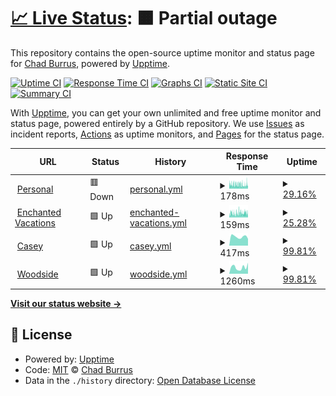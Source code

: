 # [📈 Live Status](https://chadburrus.github.io/upptime): <!--live status--> **🟧 Partial outage**

This repository contains the open-source uptime monitor and status page for [Chad Burrus](chadburrus.com), powered by [Upptime](https://github.com/upptime/upptime).

[![Uptime CI](https://github.com/chadburrus/upptime/workflows/Uptime%20CI/badge.svg)](https://github.com/chadburrus/upptime/actions?query=workflow%3A%22Uptime+CI%22)
[![Response Time CI](https://github.com/chadburrus/upptime/workflows/Response%20Time%20CI/badge.svg)](https://github.com/chadburrus/upptime/actions?query=workflow%3A%22Response+Time+CI%22)
[![Graphs CI](https://github.com/chadburrus/upptime/workflows/Graphs%20CI/badge.svg)](https://github.com/chadburrus/upptime/actions?query=workflow%3A%22Graphs+CI%22)
[![Static Site CI](https://github.com/chadburrus/upptime/workflows/Static%20Site%20CI/badge.svg)](https://github.com/chadburrus/upptime/actions?query=workflow%3A%22Static+Site+CI%22)
[![Summary CI](https://github.com/chadburrus/upptime/workflows/Summary%20CI/badge.svg)](https://github.com/chadburrus/upptime/actions?query=workflow%3A%22Summary+CI%22)

With [Upptime](https://upptime.js.org), you can get your own unlimited and free uptime monitor and status page, powered entirely by a GitHub repository. We use [Issues](https://github.com/chadburrus/upptime/issues) as incident reports, [Actions](https://github.com/chadburrus/upptime/actions) as uptime monitors, and [Pages](https://chadburrus.github.io/upptime) for the status page.

<!--start: status pages-->
<!-- This summary is generated by Upptime (https://github.com/upptime/upptime) -->
<!-- Do not edit this manually, your changes will be overwritten -->
<!-- prettier-ignore -->
| URL | Status | History | Response Time | Uptime |
| --- | ------ | ------- | ------------- | ------ |
| <img alt="" src="https://icons.duckduckgo.com/ip3/chadburrus.com.ico" height="13"> [Personal](https://chadburrus.com) | 🟥 Down | [personal.yml](https://github.com/chadburrus/upptime/commits/HEAD/history/personal.yml) | <details><summary><img alt="Response time graph" src="./graphs/personal/response-time-week.png" height="20"> 178ms</summary><br><a href="https://chadburrus.github.io/upptime/history/personal"><img alt="Response time 282" src="https://img.shields.io/endpoint?url=https%3A%2F%2Fraw.githubusercontent.com%2Fchadburrus%2Fupptime%2FHEAD%2Fapi%2Fpersonal%2Fresponse-time.json"></a><br><a href="https://chadburrus.github.io/upptime/history/personal"><img alt="24-hour response time 175" src="https://img.shields.io/endpoint?url=https%3A%2F%2Fraw.githubusercontent.com%2Fchadburrus%2Fupptime%2FHEAD%2Fapi%2Fpersonal%2Fresponse-time-day.json"></a><br><a href="https://chadburrus.github.io/upptime/history/personal"><img alt="7-day response time 178" src="https://img.shields.io/endpoint?url=https%3A%2F%2Fraw.githubusercontent.com%2Fchadburrus%2Fupptime%2FHEAD%2Fapi%2Fpersonal%2Fresponse-time-week.json"></a><br><a href="https://chadburrus.github.io/upptime/history/personal"><img alt="30-day response time 174" src="https://img.shields.io/endpoint?url=https%3A%2F%2Fraw.githubusercontent.com%2Fchadburrus%2Fupptime%2FHEAD%2Fapi%2Fpersonal%2Fresponse-time-month.json"></a><br><a href="https://chadburrus.github.io/upptime/history/personal"><img alt="1-year response time 260" src="https://img.shields.io/endpoint?url=https%3A%2F%2Fraw.githubusercontent.com%2Fchadburrus%2Fupptime%2FHEAD%2Fapi%2Fpersonal%2Fresponse-time-year.json"></a></details> | <details><summary><a href="https://chadburrus.github.io/upptime/history/personal">29.16%</a></summary><a href="https://chadburrus.github.io/upptime/history/personal"><img alt="All-time uptime 97.38%" src="https://img.shields.io/endpoint?url=https%3A%2F%2Fraw.githubusercontent.com%2Fchadburrus%2Fupptime%2FHEAD%2Fapi%2Fpersonal%2Fuptime.json"></a><br><a href="https://chadburrus.github.io/upptime/history/personal"><img alt="24-hour uptime 47.09%" src="https://img.shields.io/endpoint?url=https%3A%2F%2Fraw.githubusercontent.com%2Fchadburrus%2Fupptime%2FHEAD%2Fapi%2Fpersonal%2Fuptime-day.json"></a><br><a href="https://chadburrus.github.io/upptime/history/personal"><img alt="7-day uptime 29.16%" src="https://img.shields.io/endpoint?url=https%3A%2F%2Fraw.githubusercontent.com%2Fchadburrus%2Fupptime%2FHEAD%2Fapi%2Fpersonal%2Fuptime-week.json"></a><br><a href="https://chadburrus.github.io/upptime/history/personal"><img alt="30-day uptime 15.33%" src="https://img.shields.io/endpoint?url=https%3A%2F%2Fraw.githubusercontent.com%2Fchadburrus%2Fupptime%2FHEAD%2Fapi%2Fpersonal%2Fuptime-month.json"></a><br><a href="https://chadburrus.github.io/upptime/history/personal"><img alt="1-year uptime 89.00%" src="https://img.shields.io/endpoint?url=https%3A%2F%2Fraw.githubusercontent.com%2Fchadburrus%2Fupptime%2FHEAD%2Fapi%2Fpersonal%2Fuptime-year.json"></a></details>
| <img alt="" src="https://icons.duckduckgo.com/ip3/yourenchantingvacation.com.ico" height="13"> [Enchanted Vacations](https://yourenchantingvacation.com) | 🟩 Up | [enchanted-vacations.yml](https://github.com/chadburrus/upptime/commits/HEAD/history/enchanted-vacations.yml) | <details><summary><img alt="Response time graph" src="./graphs/enchanted-vacations/response-time-week.png" height="20"> 159ms</summary><br><a href="https://chadburrus.github.io/upptime/history/enchanted-vacations"><img alt="Response time 336" src="https://img.shields.io/endpoint?url=https%3A%2F%2Fraw.githubusercontent.com%2Fchadburrus%2Fupptime%2FHEAD%2Fapi%2Fenchanted-vacations%2Fresponse-time.json"></a><br><a href="https://chadburrus.github.io/upptime/history/enchanted-vacations"><img alt="24-hour response time 128" src="https://img.shields.io/endpoint?url=https%3A%2F%2Fraw.githubusercontent.com%2Fchadburrus%2Fupptime%2FHEAD%2Fapi%2Fenchanted-vacations%2Fresponse-time-day.json"></a><br><a href="https://chadburrus.github.io/upptime/history/enchanted-vacations"><img alt="7-day response time 159" src="https://img.shields.io/endpoint?url=https%3A%2F%2Fraw.githubusercontent.com%2Fchadburrus%2Fupptime%2FHEAD%2Fapi%2Fenchanted-vacations%2Fresponse-time-week.json"></a><br><a href="https://chadburrus.github.io/upptime/history/enchanted-vacations"><img alt="30-day response time 158" src="https://img.shields.io/endpoint?url=https%3A%2F%2Fraw.githubusercontent.com%2Fchadburrus%2Fupptime%2FHEAD%2Fapi%2Fenchanted-vacations%2Fresponse-time-month.json"></a><br><a href="https://chadburrus.github.io/upptime/history/enchanted-vacations"><img alt="1-year response time 344" src="https://img.shields.io/endpoint?url=https%3A%2F%2Fraw.githubusercontent.com%2Fchadburrus%2Fupptime%2FHEAD%2Fapi%2Fenchanted-vacations%2Fresponse-time-year.json"></a></details> | <details><summary><a href="https://chadburrus.github.io/upptime/history/enchanted-vacations">25.28%</a></summary><a href="https://chadburrus.github.io/upptime/history/enchanted-vacations"><img alt="All-time uptime 97.32%" src="https://img.shields.io/endpoint?url=https%3A%2F%2Fraw.githubusercontent.com%2Fchadburrus%2Fupptime%2FHEAD%2Fapi%2Fenchanted-vacations%2Fuptime.json"></a><br><a href="https://chadburrus.github.io/upptime/history/enchanted-vacations"><img alt="24-hour uptime 48.24%" src="https://img.shields.io/endpoint?url=https%3A%2F%2Fraw.githubusercontent.com%2Fchadburrus%2Fupptime%2FHEAD%2Fapi%2Fenchanted-vacations%2Fuptime-day.json"></a><br><a href="https://chadburrus.github.io/upptime/history/enchanted-vacations"><img alt="7-day uptime 25.28%" src="https://img.shields.io/endpoint?url=https%3A%2F%2Fraw.githubusercontent.com%2Fchadburrus%2Fupptime%2FHEAD%2Fapi%2Fenchanted-vacations%2Fuptime-week.json"></a><br><a href="https://chadburrus.github.io/upptime/history/enchanted-vacations"><img alt="30-day uptime 14.39%" src="https://img.shields.io/endpoint?url=https%3A%2F%2Fraw.githubusercontent.com%2Fchadburrus%2Fupptime%2FHEAD%2Fapi%2Fenchanted-vacations%2Fuptime-month.json"></a><br><a href="https://chadburrus.github.io/upptime/history/enchanted-vacations"><img alt="1-year uptime 88.75%" src="https://img.shields.io/endpoint?url=https%3A%2F%2Fraw.githubusercontent.com%2Fchadburrus%2Fupptime%2FHEAD%2Fapi%2Fenchanted-vacations%2Fuptime-year.json"></a></details>
| <img alt="" src="https://icons.duckduckgo.com/ip3/caseyburrus.org.ico" height="13"> [Casey](https://caseyburrus.org) | 🟩 Up | [casey.yml](https://github.com/chadburrus/upptime/commits/HEAD/history/casey.yml) | <details><summary><img alt="Response time graph" src="./graphs/casey/response-time-week.png" height="20"> 417ms</summary><br><a href="https://chadburrus.github.io/upptime/history/casey"><img alt="Response time 319" src="https://img.shields.io/endpoint?url=https%3A%2F%2Fraw.githubusercontent.com%2Fchadburrus%2Fupptime%2FHEAD%2Fapi%2Fcasey%2Fresponse-time.json"></a><br><a href="https://chadburrus.github.io/upptime/history/casey"><img alt="24-hour response time 317" src="https://img.shields.io/endpoint?url=https%3A%2F%2Fraw.githubusercontent.com%2Fchadburrus%2Fupptime%2FHEAD%2Fapi%2Fcasey%2Fresponse-time-day.json"></a><br><a href="https://chadburrus.github.io/upptime/history/casey"><img alt="7-day response time 417" src="https://img.shields.io/endpoint?url=https%3A%2F%2Fraw.githubusercontent.com%2Fchadburrus%2Fupptime%2FHEAD%2Fapi%2Fcasey%2Fresponse-time-week.json"></a><br><a href="https://chadburrus.github.io/upptime/history/casey"><img alt="30-day response time 404" src="https://img.shields.io/endpoint?url=https%3A%2F%2Fraw.githubusercontent.com%2Fchadburrus%2Fupptime%2FHEAD%2Fapi%2Fcasey%2Fresponse-time-month.json"></a><br><a href="https://chadburrus.github.io/upptime/history/casey"><img alt="1-year response time 335" src="https://img.shields.io/endpoint?url=https%3A%2F%2Fraw.githubusercontent.com%2Fchadburrus%2Fupptime%2FHEAD%2Fapi%2Fcasey%2Fresponse-time-year.json"></a></details> | <details><summary><a href="https://chadburrus.github.io/upptime/history/casey">99.81%</a></summary><a href="https://chadburrus.github.io/upptime/history/casey"><img alt="All-time uptime 98.81%" src="https://img.shields.io/endpoint?url=https%3A%2F%2Fraw.githubusercontent.com%2Fchadburrus%2Fupptime%2FHEAD%2Fapi%2Fcasey%2Fuptime.json"></a><br><a href="https://chadburrus.github.io/upptime/history/casey"><img alt="24-hour uptime 100.00%" src="https://img.shields.io/endpoint?url=https%3A%2F%2Fraw.githubusercontent.com%2Fchadburrus%2Fupptime%2FHEAD%2Fapi%2Fcasey%2Fuptime-day.json"></a><br><a href="https://chadburrus.github.io/upptime/history/casey"><img alt="7-day uptime 99.81%" src="https://img.shields.io/endpoint?url=https%3A%2F%2Fraw.githubusercontent.com%2Fchadburrus%2Fupptime%2FHEAD%2Fapi%2Fcasey%2Fuptime-week.json"></a><br><a href="https://chadburrus.github.io/upptime/history/casey"><img alt="30-day uptime 99.91%" src="https://img.shields.io/endpoint?url=https%3A%2F%2Fraw.githubusercontent.com%2Fchadburrus%2Fupptime%2FHEAD%2Fapi%2Fcasey%2Fuptime-month.json"></a><br><a href="https://chadburrus.github.io/upptime/history/casey"><img alt="1-year uptime 99.25%" src="https://img.shields.io/endpoint?url=https%3A%2F%2Fraw.githubusercontent.com%2Fchadburrus%2Fupptime%2FHEAD%2Fapi%2Fcasey%2Fuptime-year.json"></a></details>
| <img alt="" src="https://icons.duckduckgo.com/ip3/woodside-community.church.ico" height="13"> [Woodside](https://woodside-community.church) | 🟩 Up | [woodside.yml](https://github.com/chadburrus/upptime/commits/HEAD/history/woodside.yml) | <details><summary><img alt="Response time graph" src="./graphs/woodside/response-time-week.png" height="20"> 1260ms</summary><br><a href="https://chadburrus.github.io/upptime/history/woodside"><img alt="Response time 342" src="https://img.shields.io/endpoint?url=https%3A%2F%2Fraw.githubusercontent.com%2Fchadburrus%2Fupptime%2FHEAD%2Fapi%2Fwoodside%2Fresponse-time.json"></a><br><a href="https://chadburrus.github.io/upptime/history/woodside"><img alt="24-hour response time 2158" src="https://img.shields.io/endpoint?url=https%3A%2F%2Fraw.githubusercontent.com%2Fchadburrus%2Fupptime%2FHEAD%2Fapi%2Fwoodside%2Fresponse-time-day.json"></a><br><a href="https://chadburrus.github.io/upptime/history/woodside"><img alt="7-day response time 1260" src="https://img.shields.io/endpoint?url=https%3A%2F%2Fraw.githubusercontent.com%2Fchadburrus%2Fupptime%2FHEAD%2Fapi%2Fwoodside%2Fresponse-time-week.json"></a><br><a href="https://chadburrus.github.io/upptime/history/woodside"><img alt="30-day response time 845" src="https://img.shields.io/endpoint?url=https%3A%2F%2Fraw.githubusercontent.com%2Fchadburrus%2Fupptime%2FHEAD%2Fapi%2Fwoodside%2Fresponse-time-month.json"></a><br><a href="https://chadburrus.github.io/upptime/history/woodside"><img alt="1-year response time 381" src="https://img.shields.io/endpoint?url=https%3A%2F%2Fraw.githubusercontent.com%2Fchadburrus%2Fupptime%2FHEAD%2Fapi%2Fwoodside%2Fresponse-time-year.json"></a></details> | <details><summary><a href="https://chadburrus.github.io/upptime/history/woodside">99.81%</a></summary><a href="https://chadburrus.github.io/upptime/history/woodside"><img alt="All-time uptime 98.59%" src="https://img.shields.io/endpoint?url=https%3A%2F%2Fraw.githubusercontent.com%2Fchadburrus%2Fupptime%2FHEAD%2Fapi%2Fwoodside%2Fuptime.json"></a><br><a href="https://chadburrus.github.io/upptime/history/woodside"><img alt="24-hour uptime 100.00%" src="https://img.shields.io/endpoint?url=https%3A%2F%2Fraw.githubusercontent.com%2Fchadburrus%2Fupptime%2FHEAD%2Fapi%2Fwoodside%2Fuptime-day.json"></a><br><a href="https://chadburrus.github.io/upptime/history/woodside"><img alt="7-day uptime 99.81%" src="https://img.shields.io/endpoint?url=https%3A%2F%2Fraw.githubusercontent.com%2Fchadburrus%2Fupptime%2FHEAD%2Fapi%2Fwoodside%2Fuptime-week.json"></a><br><a href="https://chadburrus.github.io/upptime/history/woodside"><img alt="30-day uptime 99.92%" src="https://img.shields.io/endpoint?url=https%3A%2F%2Fraw.githubusercontent.com%2Fchadburrus%2Fupptime%2FHEAD%2Fapi%2Fwoodside%2Fuptime-month.json"></a><br><a href="https://chadburrus.github.io/upptime/history/woodside"><img alt="1-year uptime 98.57%" src="https://img.shields.io/endpoint?url=https%3A%2F%2Fraw.githubusercontent.com%2Fchadburrus%2Fupptime%2FHEAD%2Fapi%2Fwoodside%2Fuptime-year.json"></a></details>

<!--end: status pages-->

[**Visit our status website →**](https://chadburrus.github.io/upptime)

## 📄 License

- Powered by: [Upptime](https://github.com/upptime/upptime)
- Code: [MIT](./LICENSE) © [Chad Burrus](chadburrus.com)
- Data in the `./history` directory: [Open Database License](https://opendatacommons.org/licenses/odbl/1-0/)
